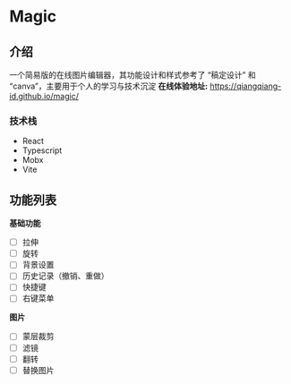 # Magic

## 介绍

一个简易版的在线图片编辑器，其功能设计和样式参考了 “稿定设计” 和 “canva”，主要用于个人的学习与技术沉淀
**在线体验地址:** https://qiangqiang-id.github.io/magic/

### 技术栈

- React
- Typescript
- Mobx
- Vite

## 功能列表

**基础功能**

- [ ] 拉伸
- [ ] 旋转
- [ ] 背景设置
- [ ] 历史记录（撤销、重做）
- [ ] 快捷键
- [ ] 右键菜单

**图片**

- [ ] 蒙层裁剪
- [ ] 滤镜
- [ ] 翻转
- [ ] 替换图片
